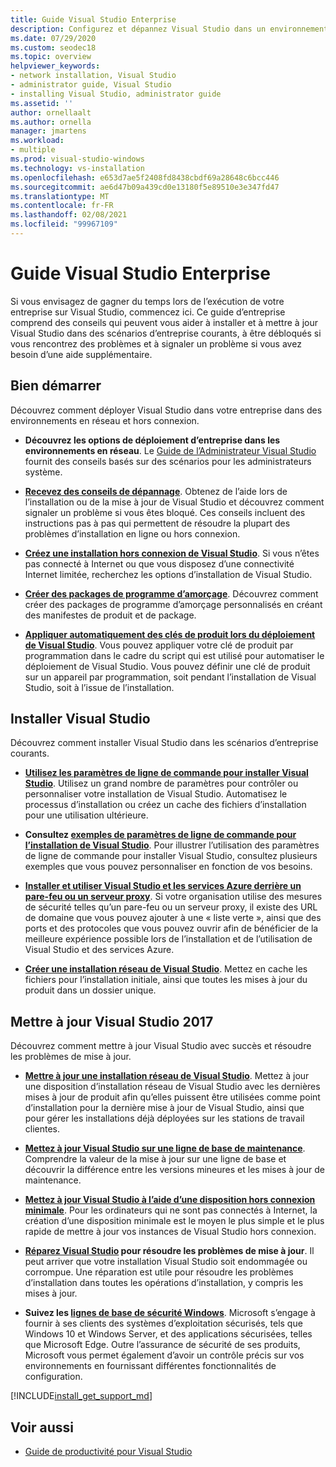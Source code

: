 ```yaml
---
title: Guide Visual Studio Enterprise
description: Configurez et dépannez Visual Studio dans un environnement d’entreprise.
ms.date: 07/29/2020
ms.custom: seodec18
ms.topic: overview
helpviewer_keywords:
- network installation, Visual Studio
- administrator guide, Visual Studio
- installing Visual Studio, administrator guide
ms.assetid: ''
author: ornellaalt
ms.author: ornella
manager: jmartens
ms.workload:
- multiple
ms.prod: visual-studio-windows
ms.technology: vs-installation
ms.openlocfilehash: e653d7ae5f2408fd8438cbdf69a28648c6bcc446
ms.sourcegitcommit: ae6d47b09a439cd0e13180f5e89510e3e347fd47
ms.translationtype: MT
ms.contentlocale: fr-FR
ms.lasthandoff: 02/08/2021
ms.locfileid: "99967109"
---
```

# <a name="visual-studio-enterprise-guide"></a>Guide Visual Studio Enterprise
Si vous envisagez de gagner du temps lors de l’exécution de votre entreprise sur Visual Studio, commencez ici. Ce guide d’entreprise comprend des conseils qui peuvent vous aider à installer et à mettre à jour Visual Studio dans des scénarios d’entreprise courants, à être débloqués si vous rencontrez des problèmes et à signaler un problème si vous avez besoin d’une aide supplémentaire. 

## <a name="get-started"></a>Bien démarrer 
Découvrez comment déployer Visual Studio dans votre entreprise dans des environnements en réseau et hors connexion. 

- **Découvrez les options de déploiement d’entreprise dans les environnements en réseau**. Le [Guide de l’Administrateur Visual Studio](visual-studio-administrator-guide.md) fournit des conseils basés sur des scénarios pour les administrateurs système. 

- **[Recevez des conseils de dépannage](troubleshooting-installation-issues.md)**. Obtenez de l’aide lors de l’installation ou de la mise à jour de Visual Studio et découvrez comment signaler un problème si vous êtes bloqué. Ces conseils incluent des instructions pas à pas qui permettent de résoudre la plupart des problèmes d’installation en ligne ou hors connexion. 

- **[Créez une installation hors connexion de Visual Studio](create-an-offline-installation-of-visual-studio.md)**. Si vous n’êtes pas connecté à Internet ou que vous disposez d’une connectivité Internet limitée, recherchez les options d’installation de Visual Studio. 

- **[Créer des packages de programme d’amorçage](../deployment/creating-bootstrapper-packages.md)**. Découvrez comment créer des packages de programme d’amorçage personnalisés en créant des manifestes de produit et de package. 

- **[Appliquer automatiquement des clés de produit lors du déploiement de Visual Studio](automatically-apply-product-keys-when-deploying-visual-studio.md)**. Vous pouvez appliquer votre clé de produit par programmation dans le cadre du script qui est utilisé pour automatiser le déploiement de Visual Studio. Vous pouvez définir une clé de produit sur un appareil par programmation, soit pendant l’installation de Visual Studio, soit à l’issue de l’installation. 

## <a name="install-visual-studio"></a>Installer Visual Studio 

Découvrez comment installer Visual Studio dans les scénarios d’entreprise courants. 

- **[Utilisez les paramètres de ligne de commande pour installer Visual Studio](use-command-line-parameters-to-install-visual-studio.md)**. Utilisez un grand nombre de paramètres pour contrôler ou personnaliser votre installation de Visual Studio. Automatisez le processus d’installation ou créez un cache des fichiers d’installation pour une utilisation ultérieure. 

- **Consultez [exemples de paramètres de ligne de commande pour l’installation de Visual Studio](command-line-parameter-examples.md)**. Pour illustrer l’utilisation des paramètres de ligne de commande pour installer Visual Studio, consultez plusieurs exemples que vous pouvez personnaliser en fonction de vos besoins. 

- **[Installer et utiliser Visual Studio et les services Azure derrière un pare-feu ou un serveur proxy](install-and-use-visual-studio-behind-a-firewall-or-proxy-server.md)**. Si votre organisation utilise des mesures de sécurité telles qu’un pare-feu ou un serveur proxy, il existe des URL de domaine que vous pouvez ajouter à une « liste verte », ainsi que des ports et des protocoles que vous pouvez ouvrir afin de bénéficier de la meilleure expérience possible lors de l’installation et de l’utilisation de Visual Studio et des services Azure. 

- **[Créer une installation réseau de Visual Studio](create-a-network-installation-of-visual-studio.md)**. Mettez en cache les fichiers pour l’installation initiale, ainsi que toutes les mises à jour du produit dans un dossier unique.  

## <a name="update-visual-studio"></a>Mettre à jour Visual Studio 2017 

Découvrez comment mettre à jour Visual Studio avec succès et résoudre les problèmes de mise à jour. 

- **[Mettre à jour une installation réseau de Visual Studio](update-a-network-installation-of-visual-studio.md)**. Mettez à jour une disposition d’installation réseau de Visual Studio avec les dernières mises à jour de produit afin qu’elles puissent être utilisées comme point d’installation pour la dernière mise à jour de Visual Studio, ainsi que pour gérer les installations déjà déployées sur les stations de travail clientes.

- **[Mettez à jour Visual Studio sur une ligne de base de maintenance](update-servicing-baseline.md)**. Comprendre la valeur de la mise à jour sur une ligne de base et découvrir la différence entre les versions mineures et les mises à jour de maintenance. 

- **[Mettez à jour Visual Studio à l’aide d’une disposition hors connexion minimale](update-minimal-layout.md)**. Pour les ordinateurs qui ne sont pas connectés à Internet, la création d’une disposition minimale est le moyen le plus simple et le plus rapide de mettre à jour vos instances de Visual Studio hors connexion.

- **[Réparez Visual Studio](repair-visual-studio.md) pour résoudre les problèmes de mise à jour**. Il peut arriver que votre installation Visual Studio soit endommagée ou corrompue. Une réparation est utile pour résoudre les problèmes d’installation dans toutes les opérations d’installation, y compris les mises à jour. 

- **Suivez les [lignes de base de sécurité Windows](/windows/security/threat-protection/windows-security-baselines)**. Microsoft s’engage à fournir à ses clients des systèmes d’exploitation sécurisés, tels que Windows 10 et Windows Server, et des applications sécurisées, telles que Microsoft Edge. Outre l’assurance de sécurité de ses produits, Microsoft vous permet également d’avoir un contrôle précis sur vos environnements en fournissant différentes fonctionnalités de configuration. 

[!INCLUDE[install_get_support_md](includes/install_get_support_md.md)]

## <a name="see-also"></a>Voir aussi 

- [Guide de productivité pour Visual Studio](../ide/productivity-features.md)